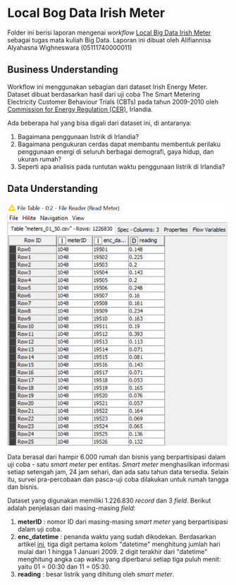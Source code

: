 # Local Bog Data Irish Meter

Folder ini berisi laporan mengenai *workflow* [Local Big Data Irish Meter](https://hub.knime.com/knime/spaces/Education/latest/Courses/L4-BD%20Introduction%20to%20Big%20Data%20with%20KNIME%20Analytics%20Platform/3_Spark/4_Examples/09_Big_Data_Irish_Meter_on_Spark_only) sebagai tugas mata kuliah Big Data. Laporan ini dibuat oleh Alifiannisa Alyahasna Wighneswara (05111740000011)


## Business Understanding

Workflow ini menggunakan sebagian dari dataset Irish Energy Meter. Dataset dibuat berdasarkan hasil dari uji coba The Smart Metering Electricity Customer Behaviour Trials (CBTs) pada tahun 2009-2010 oleh [Commission for Energy Regulation (CER)](http://www.cer.ie/), Irlandia.

Ada beberapa hal yang bisa digali dari dataset ini, di antaranya:

 1. Bagaimana penggunaan listrik di Irlandia?
 2. Bagaimana pengukuran cerdas dapat membantu membentuk perilaku penggunaan energi di seluruh berbagai demografi, gaya hidup, dan ukuran rumah?
 3. Seperti apa analisis pada runtutan waktu penggunaan listrik di Irlandia?

## Data Understanding

<img src="https://github.com/alifialyaa/Big-Data-2020/blob/master/Local%20Big%20Data%20Irish%20Meter/screenshot/1_File%20Reader.png" width="500"/>

Data berasal dari hampir 6.000 rumah dan bisnis yang berpartisipasi dalam uji coba - satu *smart meter* per entitas. *Smart meter* menghasilkan informasi setiap setengah jam, 24 jam sehari, dan ada satu tahun data tersedia. Selain itu, survei pra-percobaan dan pasca-uji coba dilakukan untuk rumah tangga dan bisnis.

Dataset yang digunakan memiliki 1.226.830 *record* dan 3 *field*. Berikut adalah penjelasan dari masing-masing *field*:

 1. **meterID**	: nomor ID dari masing-masing *smart meter* yang berpartisipasi dalam uji coba.
 2. **enc_datetime**	: penanda waktu yang sudah dikodekan. Berdasarkan artikel [ini](https://files.knime.com/sites/default/files/inline-images/knime_bigdata_energy_timeseries_whitepaper.pdf), tiga digit pertama kolom "datetime" menghitung jumlah hari mulai dari 1 hingga 1 Januari 2009. 2 digit terakhir dari "datetime" menghitung angka cap waktu yang diperbarui setiap tiga puluh menit: yaitu 01 = 00:30 dan 11 = 05:30.
 3. **reading** : besar listrik yang dihitung oleh *smart meter*.
